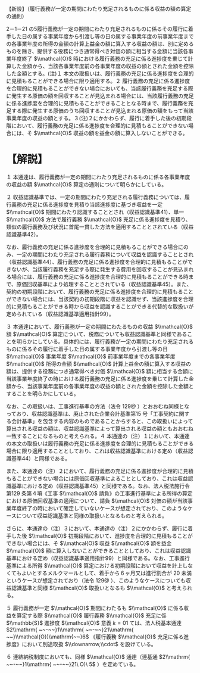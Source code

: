 【新設】（履行義務が一定の期間にわたり充足されるものに係る収益の額の算定の通則）

2－1－21 の5履行義務が一定の期間にわたり充足されるものに係るその履行に着手した日の属する事業年度から引渡し等の日の属する事業年度の前事業年度までの各事業年度の所得の金額の計算上益金の額に算入する収益の額は、別に定めるものを除き、提供する役務につき通常得べき対価の額に相当する金額に当該各事業年度終了 $\\mathcal{O}$ 時における履行義務の充足に係る進捗度を乗じて計算した金額から、当該各事業年度前の各事業年度の収益の額とされた金額を控除した金額とする。(注)１ 本文の取扱いは、履行義務の充足に係る進捗度を合理的に見積もることができる場合に限り適用する。２ 履行義務の充足に係る進捗度を合理的に見積もることができない場合においても、当該履行義務を充足する際に発生する原価の額を回収することが見込まれる場合には、当該履行義務の充足に係る進捗度を合理的に見積もることができることとなる時まで、履行義務を充足する際に発生する原価のうち回収することが見込まれる原価の額をもって当該事業年度の収益の額とする。３(注)２にかかわらず、履行に着手した後の初期段階において、履行義務の充足に係る進捗度を合理的に見積もることができない場合には、そ $\\mathcal{O}$ 収益の額を益金の額に算入しないことができる。

# 【解説】

１ 本通達は、履行義務が一定の期間にわたり充足されるものに係る各事業年度の収益の額 $\\mathcal{O}$ 算定の通則について明らかにしている。

２ 収益認識基準では、一定の期間にわたり充足される履行義務については、履行義務の充足に係る進捗度を見積り当該進捗度に基づき収益を一定 $\\mathcal{O}$ 期間にわたり認識することとされ（収益認識基準41）、単一 $\\mathcal{O}$ 方法で履行義務 $\\mathcal{O}$ 充足に係る進捗度を見積り、類似の履行義務及び状況に首尾一貫した方法を適用することとされている（収益認識基準42）。

なお、履行義務の充足に係る進捗度を合理的に見積もることができる場合にのみ、一定の期間にわたり充足される履行義務について収益を認識することとされ（収益認識基準44）、履行義務の充足に係る進捗度を合理的に見積もることができないが、当該履行義務を充足する際に発生する費用を回収することが見込まれる場合には、履行義務の充足に係る進捗度を合理的に見積もることができる時まで、原価回収基準により処理することとされている（収益認識基準45）。また、契約の初期段階において、履行義務の充足に係る進捗度を合理的に見積もることができない場合には、当該契約の初期段階に収益を認識せず、当該進捗度を合理的に見積もることができる時から収益を認識することができる代替的な取扱いが定められている（収益認識基準適用指針99）。

３ 本通達において、履行義務が一定の期間にわたるものの収益 $\\mathcal{O}$ 額 $\\mathcal{O}$ 算定について、税務についても収益認識基準と同様であることを明らかにしている。具体的には、履行義務が一定の期間にわたり充足されるものに係るその履行に着手した日の属する事業年度から引渡し等の日 $\\mathcal{O}$ 事業年度 $\\mathcal{O}$ 前事業年度までの各事業年度 $\\mathcal{O}$ 所得の金額 $\\mathcal{O}$ 計算上益金の額に算入する収益の額は、提供する役務につき通常得べき対価 $\\mathcal{O}$ 額に相当する金額に当該事業年度終了の時における履行義務の充足に係る進捗度を乗じて計算した金額から、当該事業年度前の各事業年度の収益の額とされた金額を控除した金額とすることを明らかにしている。

なお、この取扱いは、工事進行基準の方法（法令 $129@$ ）とおおむね同様となっており、収益認識基準は、廃止された企業会計基準第15 号「工事契約に関する会計基準」を包含する内容のものであることからすると、この取扱いによって算出される収益の額は、収益認識基準によって算出される収益の額ともおおむね一致することになるものと考えられる。４ 本通達の（注）１において、本通達の本文の取扱いは履行義務の充足に係る進捗度を合理的に見積もることができる場合に限り適用することとしており、これは収益認識基準における定め（収益認識基準44）と同様である。

また、本通達の（注）２において、履行義務の充足に係る進捗度が合理的に見積もることができない場合には原価回収基準によることとしており、これは収益認識基準における定め（収益認識基準45）と同様である。なお、法人税法施行令第129 条第４項《工事 $\\mathcal{O}$ 請負》の工事進行基準による所得の算定における原価回収基準の適用について、請負 $\\mathcal{O}$ 対価の額が当該事業年度終了の時において確定していないケースが想定されており、このようなケースについて収益認識基準と同様の取扱いとなるものと考えられる。

さらに、本通達の（注）３において、本通達の（注）２にかかわらず、履行に着手した後 $\\mathcal{O}$ 初期段階において、進捗度を合理的に見積もることができない場合には、そ $\\mathcal{O}$ 収益 $\\mathcal{O}$ 額を益金 $\\mathcal{O}$ 額に算入しないことができることとしており、これは収益認識基準における定め（収益認識基準適用指針99）と同様である。なお、工事進行基準による所得 $\\mathcal{O}$ 算定における初期段階において収益を計上しなくてもよいとするメルクマールとして、着手から６ヶ月又は進行割合が $20%$ 未満というケースが想定されており（法令 $129@$ ）、このようなケースについても収益認識基準と同様 $\\mathcal{O}$ 取扱いとなるも $\\mathcal{O}$ と考えられる。

５ 履行義務が一定 $\\mathcal{O}$ 期間にわたるも $\\mathcal{O}$ に係る収益を算定する際 $\\mathcal{O}$ 履行義務 $\\mathcal{O}$ 充足に係 $\\mathbb{S}$ 進捗度 $\\mathcal{O}$ 意義 $k=01$ ては、法人税基本通達 $2\\mathrm{ ~~-~~}1\\mathrm{ ~~-~~}21\\mathrm{ ~~}\\mathcal{O})\\mathrm{~~}6$ 《履行義務 $\\mathcal{O}$ 充足に係る進捗度》において別途取扱 $\\downarrow,\\cdot$ を設けている。

６ 連結納税制度においても、同様 $\\mathcal{O}$ 通達（連基通 $2\\mathrm{ ~~-~~}1\\mathrm{ ~~-~~}21\ O)\ 5$ ）を定めている。